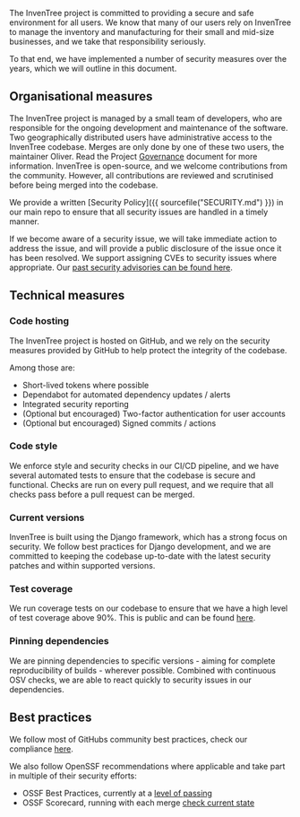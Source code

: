 
The InvenTree project is committed to providing a secure and safe environment for all users. We know that many of our users rely on InvenTree to manage the inventory and manufacturing for their small and mid-size businesses, and we take that responsibility seriously.

To that end, we have implemented a number of security measures over the years, which we will outline in this document.

## Organisational measures

The InvenTree project is managed by a small team of developers, who are responsible for the ongoing development and maintenance of the software. Two geographically distributed users have administrative access to the InvenTree codebase. Merges are only done by one of these two users, the maintainer Oliver. Read the Project [Governance](governance.md) document for more information.
InvenTree is open-source, and we welcome contributions from the community. However, all contributions are reviewed and scrutinised before being merged into the codebase.

We provide a written [Security Policy]({{ sourcefile("SECURITY.md") }}) in our main repo to ensure that all security issues are handled in a timely manner.

If we become aware of a security issue, we will take immediate action to address the issue, and will provide a public disclosure of the issue once it has been resolved. We support assigning CVEs to security issues where appropriate.  Our [past security advisories can be found here](https://github.com/inventree/InvenTree/security/advisories).

## Technical measures

### Code hosting

The InvenTree project is hosted on GitHub, and we rely on the security measures provided by GitHub to help protect the integrity of the codebase.

Among those are:

- Short-lived tokens where possible
- Dependabot for automated dependency updates / alerts
- Integrated security reporting
- (Optional but encouraged) Two-factor authentication for user accounts
- (Optional but encouraged) Signed commits / actions

### Code style

We enforce style and security checks in our CI/CD pipeline, and we have several automated tests to ensure that the codebase is secure and functional.
Checks are run on every pull request, and we require that all checks pass before a pull request can be merged.

### Current versions

InvenTree is built using the Django framework, which has a strong focus on security. We follow best practices for Django development, and we are committed to keeping the codebase up-to-date with the latest security patches and within supported versions.

### Test coverage

We run coverage tests on our codebase to ensure that we have a high level of test coverage above 90%. This is public and can be found [here](https://app.codecov.io/gh/inventree/InvenTree).

### Pinning dependencies

We are pinning dependencies to specific versions - aiming for complete reproducibility of builds - wherever possible. Combined with continuous OSV checks, we are able to react quickly to security issues in our dependencies.

## Best practices

We follow most of GitHubs community best practices, check our compliance [here](https://github.com/inventree/InvenTree/community).

We also follow OpenSSF recommendations where applicable and take part in multiple of their security efforts:

- OSSF Best Practices, currently at a [level of passing](https://www.bestpractices.dev/de/projects/7179)
- OSSF Scorecard, running with each merge [check current state](https://securityscorecards.dev/viewer/?uri=github.com/inventree/InvenTree)
